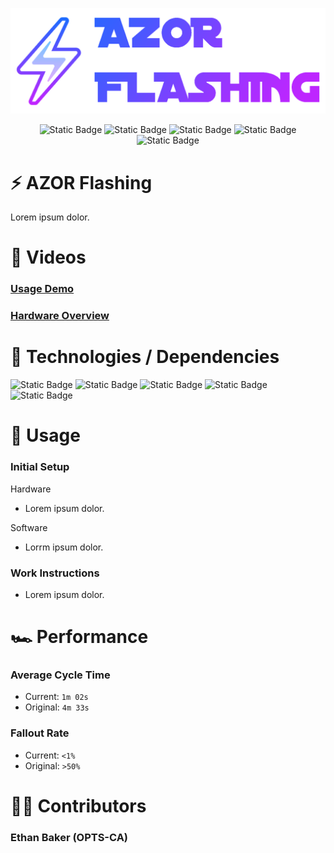 ![azor_banner](https://raw.githubusercontent.com/ethbak/azor-flashing/main/azor_flashing_logo.png)

<div align="center">

![Static Badge](https://img.shields.io/badge/JD-AZOR-darkgreen)
![Static Badge](https://img.shields.io/badge/Flashing-Station-red)
![Static Badge](https://img.shields.io/badge/Marquardt-U.S.-lightblue)
![Static Badge](https://img.shields.io/badge/Author-Ethan_Baker-green)
![Static Badge](https://img.shields.io/badge/August-2024-orange)

</div>

# ⚡ AZOR Flashing

Lorem ipsum dolor.

# 🎥 Videos
### [Usage Demo](https://youtu.be/)
### [Hardware Overview](https://youtu.be/)

# 📀 Technologies / Dependencies

![Static Badge](https://img.shields.io/badge/PYTHON-blue?style=for-the-badge)
![Static Badge](https://img.shields.io/badge/TKINTER-gold?style=for-the-badge)
![Static Badge](https://img.shields.io/badge/winIDEA-purple?style=for-the-badge)
![Static Badge](https://img.shields.io/badge/SmartSnippets-green?style=for-the-badge)
![Static Badge](https://img.shields.io/badge/HexFile_Generator.exe-orange?style=for-the-badge)

# 👥 Usage

### Initial Setup
Hardware
- Lorem ipsum dolor.
  
Software
- Lorrm ipsum dolor.

### Work Instructions
- Lorem ipsum dolor.

# 🏎️ Performance

### Average Cycle Time
- Current: `1m 02s`
- Original: `4m 33s`

### Fallout Rate
- Current: `<1%`
- Original: `>50%`


# 👨‍💻 Contributors

### Ethan Baker (OPTS-CA)
